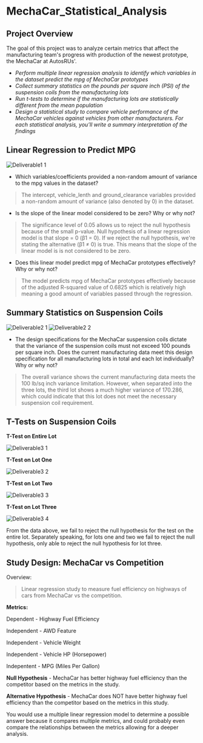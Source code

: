 # MechaCar_Statistical_Analysis

## Project Overview
The goal of this project was to analyze certain metrics that affect the manufacturing team's progress with production of the newest prototype, the MechaCar at AutosRUs'.

* *Perform multiple linear regression analysis to identify which variables in the dataset predict the mpg of MechaCar prototypes*
* *Collect summary statistics on the pounds per square inch (PSI) of the suspension coils from the manufacturing lots*
* *Run t-tests to determine if the manufacturing lots are statistically different from the mean population*
* *Design a statistical study to compare vehicle performance of the MechaCar vehicles against vehicles from other manufacturers. For each statistical analysis, you’ll write a summary interpretation of the findings*

## Linear Regression to Predict MPG

![Deliverable1 1](https://user-images.githubusercontent.com/89520192/149607380-69981c96-1edd-4afb-8c59-d67432bbcb23.PNG)

* Which variables/coefficients provided a non-random amount of variance to the mpg values in the dataset?

> The intercept, vehicle_lenth and ground_clearance variables provided a non-random amount of variance (also denoted by 0) in the dataset.

* Is the slope of the linear model considered to be zero? Why or why not?

> The significance level of 0.05 allows us to reject the null hypothesis because of the small p-value. Null hypothesis of a linear regression model is that slope = 0 (β1 = 0).
If we reject the null hypothesis, we're stating the alternative (β1 ≠ 0) is true. This means that the slope of the linear model is is not considered to be zero.   


* Does this linear model predict mpg of MechaCar prototypes effectively? Why or why not?

> The model predicts mpg of MechaCar prototypes effectively because of the adjusted R-squared value of 0.6825 which is relatively high meaning a good amount of variables passed through the regression.

## Summary Statistics on Suspension Coils

![Deliverable2 1](https://user-images.githubusercontent.com/89520192/149609114-f976993f-b592-4624-89ea-0e7a6ccd17fa.PNG)
![Deliverable2 2](https://user-images.githubusercontent.com/89520192/149609116-613d01eb-a978-41df-bb2c-e6aa5c6fa566.PNG)

* The design specifications for the MechaCar suspension coils dictate that the variance of the suspension coils must not exceed 100 pounds per square inch. Does the current manufacturing data meet this design specification for all manufacturing lots in total and each lot individually? Why or why not?
> The overall variance shows the current manufacturing data meets the 100 lb/sq inch variance limitation. However, when separated into the three lots, the third lot shows a much higher variance of 170.286, which could indicate that this lot does not meet the necessary suspension coil requirement.

## T-Tests on Suspension Coils

__T-Test on Entire Lot__

![Deliverable3 1](https://user-images.githubusercontent.com/89520192/149609859-1dd77684-4945-4526-98d5-50cbaaa2fd25.PNG)

__T-Test on Lot One__

![Deliverable3 2](https://user-images.githubusercontent.com/89520192/149609861-60278313-a4dd-4bb4-adc5-e17b73d4afb4.PNG)

__T-Test on Lot Two__

![Deliverable3 3](https://user-images.githubusercontent.com/89520192/149609863-7668a7a8-e8bb-4d34-9441-744a08a2ac8e.PNG)

__T-Test on Lot Three__ 

![Deliverable3 4](https://user-images.githubusercontent.com/89520192/149609864-82dd68b4-b16b-4bab-b8a0-5fda1f7075c0.PNG)

From the data above, we fail to reject the null hypothesis for the test on the entire lot. Separately speaking, for lots one and two we fail to reject the null hypothesis, only able to reject the null hypothesis for lot three. 

## Study Design: MechaCar vs Competition

Overview:
> Linear regression study to measure fuel efficiency on highways of cars from MechaCar vs the competition.

**Metrics:**

Dependent - Highway Fuel Efficiency 

Independent - AWD Feature

Independent - Vehicle Weight

Independent - Vehicle HP (Horsepower)

Indepentent - MPG (Miles Per Gallon)

**Null Hypothesis** - MechaCar has better highway fuel efficiency than the competitor based on the metrics in the study.

**Alternative Hypothesis** - MechaCar does NOT have better highway fuel efficiency than the competitor based on the metrics in this study.

You would use a multiple linear regression model to determine a possible answer because it compares multiple metrics, and could probably even compare the relationships between the metrics allowing for a deeper analysis. 

